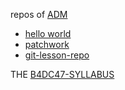 repos of [ADM](https://admrid.github.io/)

- [hello world](https://github.com/admrid/hello-world)
- [patchwork](https://github.com/admrid/patchwork)
- [git-lesson-repo](https://github.com/admrid/git-lesson-repository)


THE [B4DC47-SYLLABUS](https://github.com/greenfox-academy/badcat-syllabus/wiki/Week-1)


